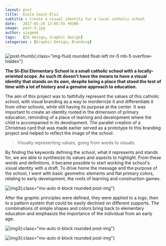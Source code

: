 ```yaml
---
layout: post
title:  École Saint-Éloi
subtitle : Create a visual identity for a local catholic school
date:   2017-05-26 13:05:55 +0300
image:  post-3.jpg
author: uixgeek
tags:   [UX design, Graphic design]
categories : [Graphic Design, Branding]
---
```

![post-thumb]({{site.baseurl}}/assets/images/blog/post-1.jpg){:class="img-fluid rounded float-left mr-5 mb-5 overflow-hidden"}

**The St-Eloi Elementary School is a small catholic school with a locally-oriented scope. As such itt doesn't have the means to have a visual identity that stands on its own, despite being a place that stood the test of time with a lot of history and a genuine approach to education.**

The aim of this project was to faithfully represent the values of this catholic school, with visual branding as a way to mordernize it and differentiate it from other schools, while still having its purpose at the center. It was important to create an identity rooted in the dimension of primary education, reminding of a place of learning and development where the child is accompanied in its development. The parallel creation of a Christmas card that was made earlier served as a prototype to this branding project and helped to reflect the image of the school. 

> Visually representing values, going from words to visuals.

<div style="clear:both">
By finding the keywords defining the school, what it represents and stands for, we are able to synthesize its values and aspects to highlight. From these words and definitions, it became possible to start working the school's visual identity with a draft. To drive home the message and the purpose of the school, I went with basic geometric elements and flat primary colors, relating to early development, the roots of learning and construction games. 
</div>

![img3]({{site.baseurl}}/assets/images/blog/post-3.jpg){:class="mx-auto d-block rounded post-img"}

<div style="clear:both">
After the graphic principles were defined, they were applied to a logo, then to a pattern system that could be easily declined on different supports. The combinations of simple shapes and colors bring back to elementary education and emphasize the importance of the individual from an early age.
</div>

![img3]({{site.baseurl}}/assets/images/blog/post-3.jpg){:class="mx-auto d-block rounded post-img"}

![img3]({{site.baseurl}}/assets/images/blog/post-3.jpg){:class="mx-auto d-block rounded post-img"}

